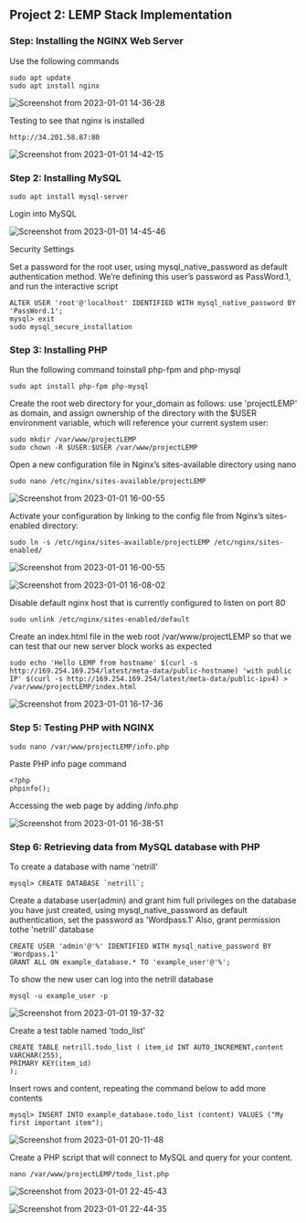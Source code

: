 ## Project 2: LEMP Stack Implementation

### Step: Installing the NGINX Web Server
Use the following commands

~~~
sudo apt update
sudo apt install nginx
~~~


![Screenshot from 2023-01-01 14-36-28](https://user-images.githubusercontent.com/66005935/210172525-2e45cdd3-9863-4c3b-b17d-8de0c28d2b6b.png)

Testing to see that nginx is installed

~~~
http://34.201.58.87:80
~~~


![Screenshot from 2023-01-01 14-42-15](https://user-images.githubusercontent.com/66005935/210172708-b3f28a2b-575d-45b5-8e80-b7eb8e6acc0c.png)


### Step 2: Installing MySQL

~~~
sudo apt install mysql-server
~~~

Login into MySQL

![Screenshot from 2023-01-01 14-45-46](https://user-images.githubusercontent.com/66005935/210172806-4ccae109-5044-4ae6-858e-7c7456e297ca.png)


Security Settings

Set a password for the root user, using mysql_native_password as default authentication method. We’re defining this user’s password as PassWord.1, and run the interactive script

~~~
ALTER USER 'root'@'localhost' IDENTIFIED WITH mysql_native_password BY 'PassWord.1';
mysql> exit
sudo mysql_secure_installation
~~~

### Step 3: Installing PHP

Run the following command toinstall php-fpm and php-mysql

~~~
sudo apt install php-fpm php-mysql
~~~

Create the root web directory for your_domain as follows: use 'projectLEMP' as domain, and assign ownership of the directory with the $USER environment variable, which will reference your current system user:


~~~
sudo mkdir /var/www/projectLEMP
sudo chown -R $USER:$USER /var/www/projectLEMP
~~~


Open a new configuration file in Nginx’s sites-available directory using nano


~~~
sudo nano /etc/nginx/sites-available/projectLEMP
~~~



![Screenshot from 2023-01-01 16-00-55](https://user-images.githubusercontent.com/66005935/210175293-88157f72-7d2d-4805-8959-1548a60d0100.png)


Activate your configuration by linking to the config file from Nginx’s sites-enabled directory:


~~~
sudo ln -s /etc/nginx/sites-available/projectLEMP /etc/nginx/sites-enabled/
~~~




![Screenshot from 2023-01-01 16-00-55](https://user-images.githubusercontent.com/66005935/210175468-c9112f6a-abe7-40f2-a2a6-824870bb3dda.png)





![Screenshot from 2023-01-01 16-08-02](https://user-images.githubusercontent.com/66005935/210175489-ee77aa48-223c-4b2f-9914-40f32d7dad03.png)



Disable default nginx host that is currently configured to listen on port 80

~~~
sudo unlink /etc/nginx/sites-enabled/default
~~~


Create an index.html file in the web root /var/www/projectLEMP so that we can test that our new server block works as expected


~~~
sudo echo 'Hello LEMP from hostname' $(curl -s http://169.254.169.254/latest/meta-data/public-hostname) 'with public IP' $(curl -s http://169.254.169.254/latest/meta-data/public-ipv4) > /var/www/projectLEMP/index.html
~~~




![Screenshot from 2023-01-01 16-17-36](https://user-images.githubusercontent.com/66005935/210175738-f533f3b4-1fee-427c-8141-8db8cbb9cb55.png)


### Step 5: Testing PHP with NGINX
~~~
sudo nano /var/www/projectLEMP/info.php
~~~

Paste PHP info page command

~~~
<?php
phpinfo();
~~~


Accessing the web page by adding /info.php



![Screenshot from 2023-01-01 16-38-51](https://user-images.githubusercontent.com/66005935/210176531-5405ab05-05af-4e0a-9475-ada411aae26b.png)



### Step 6: Retrieving data from MySQL database with PHP

To create a database with name 'netrill'


~~~
mysql> CREATE DATABASE `netrill`;
~~~


Create a database user(admin) and grant him full privileges on the database you have just created, using mysql_native_password as default authentication, set the password as 'Wordpass.1'
Also, grant permission tothe 'netrill' database

~~~
CREATE USER 'admin'@'%' IDENTIFIED WITH mysql_native_password BY 'Wordpass.1'
GRANT ALL ON example_database.* TO 'example_user'@'%';
~~~

To show the new user can log into the netrill database

~~~
mysql -u example_user -p
~~~



![Screenshot from 2023-01-01 19-37-32](https://user-images.githubusercontent.com/66005935/210181417-61dceb26-339b-4bc7-8a8e-c6581ced190a.png)


Create a test table named 'todo_list'


~~~
CREATE TABLE netrill.todo_list ( item_id INT AUTO_INCREMENT,content VARCHAR(255),
PRIMARY KEY(item_id)
);
~~~


Insert rows and content, repeating the command below to add more contents


~~~
mysql> INSERT INTO example_database.todo_list (content) VALUES ("My first important item");
~~~




![Screenshot from 2023-01-01 20-11-48](https://user-images.githubusercontent.com/66005935/210183518-3162817c-086d-427b-8727-bff60aaf3e87.png)



Create a PHP script that will connect to MySQL and query for your content.

~~~
nano /var/www/projectLEMP/todo_list.php
~~~



![Screenshot from 2023-01-01 22-45-43](https://user-images.githubusercontent.com/66005935/210185514-ef6f104f-8743-496e-913f-83219aea2b5e.png)









![Screenshot from 2023-01-01 22-44-35](https://user-images.githubusercontent.com/66005935/210185525-6c3cdd0b-55fd-4079-b570-092fc525b7e9.png)


















